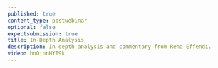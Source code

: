 ```yaml
---
published: true
content_type: postwebinar
optional: false
expectsubmission: true
title: In-Depth Analysis
description: In depth analysis and commentary from Rena Effendi.
video: boOinnHYI9k
---
```

